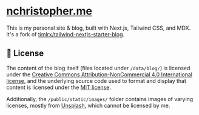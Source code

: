 # [nchristopher.me](https://nchristopher.me)

This is my personal site & blog, built with Next.js, Tailwind CSS, and MDX. It's a fork of [timlrx/tailwind-nextjs-starter-blog](https://github.com/timlrx/tailwind-nextjs-starter-blog).

## 📜 License

The content of the blog itself (files located under `/data/blog/`) is licensed under the [Creative Commons Attribution-NonCommercial 4.0 International license](https://creativecommons.org/licenses/by-nc/4.0/), and the underlying source code used to format and display that content is licensed under the [MIT license](LICENSE).

Additionally, the `/public/static/images/` folder contains images of varying licenses, mostly from [Unsplash](https://unsplash.com), which cannot be licensed by me.
